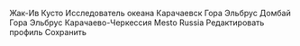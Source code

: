 Жак-Ив Кусто
Исследователь океана
Карачаевск
Гора Эльбрус
Домбай
Гора Эльбрус
Карачаево-Черкессия
Mesto Russia
Редактировать профиль
Сохранить
